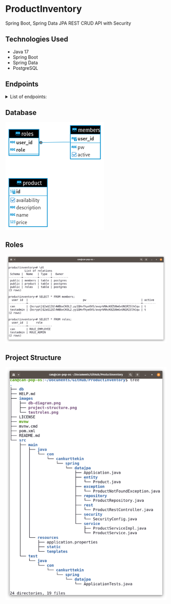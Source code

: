 # ProductInventory
 
 Spring Boot, Spring Data JPA REST CRUD API with Security



## Technologies Used
- Java 17
- Spring Boot
- Spring Data
- PostgreSQL

## Endpoints
<details>
  <summary>List of endpoints:</summary>
<br>
 
GET
/api/products 
Retrieve all products
ROLE=EMPLOYEE

POST
/api/products
Create new product
ROLE=MANAGER

GET
/api/products/{id}
Retrieve product by id
ROLE=EMPLOYEE

PUT
/api/products/{id}
Update product by id
ROLE=MANAGER

DELETE
/api/products/{id}
Delete product by id
ROLE=ADMIN

DELETE
/api/products/
Delete all products!
ROLE=ADMIN

GET
/api/products/available
Retrieve all available products
ROLE=EMPLOYEE

</details>


## Database
![Screenshot of a db er diagram.](/images/db-diagram.png)

## Roles
![Screenshot of a db er diagram.](/images/testroles.png)

## Project Structure
![Screenshot of a project structure.](/images/project-structure.png)
